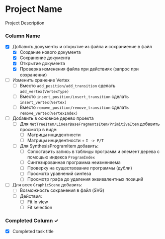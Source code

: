 # Project Name
Project Description

### Column Name
- [x] Добавить документы и открытие из файла и сохраниение в файл
    - [x] Создание нового документа
    - [x] Сохранение документа
    - [x] Открытие документа
    - [x] Проверка изменения файла при действиях (запрос при сохранении)
- [ ] Изменить хранение Vertex
    - [ ] Вместо `add_position/add_transition` сделать `add_vertex(VertexType)`
    - [ ] Вместо `insert_position/insert_transition` сделать `insert_vertex(Vertex)`
    - [ ] Вместо `remove_position/remove_transition` сделать `remove_vertex(VertexIndex)`
- [ ] Добавить в основное дерево проекта
    - [ ] Для `NetTreeItem/LinearBaseFragmentsItem/PrimitiveItem` добавить просмотр в виде:
        - [ ] Матрицы инцидентности
        - [ ] Матрицы инцидентности + `I -> P/T`
    - [ ] Для SynthesisProgramItem добавить:
        - [ ] Сопоставить запись в таблицы программ и элемент дерева с 
      помощью индекса `ProgramIndex`
        - [ ] Синтезированная программа неизменяема
        - [ ] Проверку на существование программы (дубли)
        - [ ] Просмотр уравнений синтеза
        - [ ] Просмотр графа до удаления эквивалентных позиций
- [ ] Для всех `GraphicScene` добавить:
    - [ ] Возможность сохранения в файл (SVG)
    - [ ] Действия:
        - [ ] Fit in view
        - [ ] Fit selection

### Completed Column ✓
- [x] Completed task title  